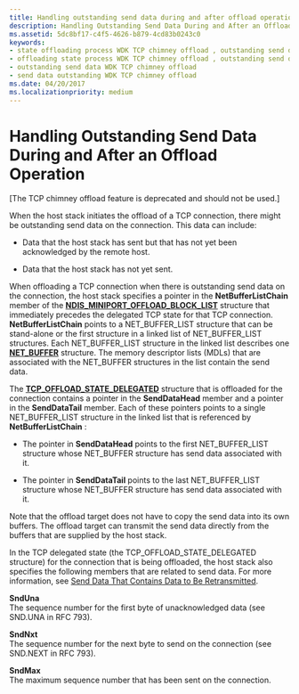 ```yaml
---
title: Handling outstanding send data during and after offload operation
description: Handling Outstanding Send Data During and After an Offload Operation
ms.assetid: 5dc8bf17-c4f5-4626-b879-4cd83b0243c0
keywords:
- state offloading process WDK TCP chimney offload , outstanding send data
- offloading state process WDK TCP chimney offload , outstanding send data
- outstanding send data WDK TCP chimney offload
- send data outstanding WDK TCP chimney offload
ms.date: 04/20/2017
ms.localizationpriority: medium
---
```


# Handling Outstanding Send Data During and After an Offload Operation


\[The TCP chimney offload feature is deprecated and should not be used.\]




When the host stack initiates the offload of a TCP connection, there might be outstanding send data on the connection. This data can include:

-   Data that the host stack has sent but that has not yet been acknowledged by the remote host.

-   Data that the host stack has not yet sent.

When offloading a TCP connection when there is outstanding send data on the connection, the host stack specifies a pointer in the **NetBufferListChain** member of the [**NDIS\_MINIPORT\_OFFLOAD\_BLOCK\_LIST**](https://msdn.microsoft.com/library/windows/hardware/ff566469) structure that immediately precedes the delegated TCP state for that TCP connection. **NetBufferListChain** points to a NET\_BUFFER\_LIST structure that can be stand-alone or the first structure in a linked list of NET\_BUFFER\_LIST structures. Each NET\_BUFFER\_LIST structure in the linked list describes one [**NET\_BUFFER**](https://msdn.microsoft.com/library/windows/hardware/ff568376) structure. The memory descriptor lists (MDLs) that are associated with the NET\_BUFFER structures in the list contain the send data.

The [**TCP\_OFFLOAD\_STATE\_DELEGATED**](https://msdn.microsoft.com/library/windows/hardware/ff570939) structure that is offloaded for the connection contains a pointer in the **SendDataHead** member and a pointer in the **SendDataTail** member. Each of these pointers points to a single NET\_BUFFER\_LIST structure in the linked list that is referenced by **NetBufferListChain** :

-   The pointer in **SendDataHead** points to the first NET\_BUFFER\_LIST structure whose NET\_BUFFER structure has send data associated with it.

-   The pointer in **SendDataTail** points to the last NET\_BUFFER\_LIST structure whose NET\_BUFFER structure has send data associated with it.

Note that the offload target does not have to copy the send data into its own buffers. The offload target can transmit the send data directly from the buffers that are supplied by the host stack.

In the TCP delegated state (the TCP\_OFFLOAD\_STATE\_DELEGATED structure) for the connection that is being offloaded, the host stack also specifies the following members that are related to send data. For more information, see [Send Data That Contains Data to Be Retransmitted](send-data-that-contains-data-to-be-retransmitted.md).

<a href="" id="snduna"></a>**SndUna**  
The sequence number for the first byte of unacknowledged data (see SND.UNA in RFC 793).

<a href="" id="sndnxt"></a>**SndNxt**  
The sequence number for the next byte to send on the connection (see SND.NEXT in RFC 793).

<a href="" id="sndmax"></a>**SndMax**  
The maximum sequence number that has been sent on the connection.

 

 





